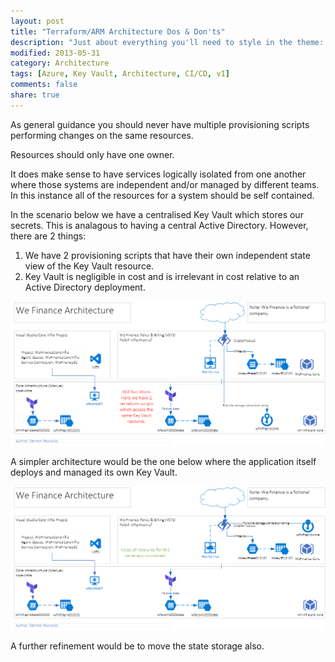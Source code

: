 ```yaml
---
layout: post
title: "Terraform/ARM Architecture Dos & Don'ts"
description: "Just about everything you'll need to style in the theme: headings, paragraphs, blockquotes, tables, code blocks, and more."
modified: 2013-05-31
category: Architecture
tags: [Azure, Key Vault, Architecture, CI/CD, v1]
comments: false
share: true
---
```


As general guidance you should never have multiple provisioning scripts performing changes on the same resources.  

Resources should only have one owner.

It does make sense to have services logically isolated from one another where those systems are independent and/or managed by different teams.  In this instance all of the resources for a system should be self contained.

In the scenario below we have a centralised Key Vault which stores our secrets.  This is analagous to having a central Active Directory.  However, there are 2 things:

1. We have 2 provisioning scripts that have their own independent state view of the Key Vault resource.
2. Key Vault is negligible in cost and is irrelevant in cost relative to an Active Directory deployment.

![](/images/WeFinance-POC-02-wont-work.png)

A simpler architecture would be the one below where the application itself deploys and managed its own Key Vault.

![](/images/WeFinance-POC-02-will-work.png)

A further refinement would be to move the state storage also.